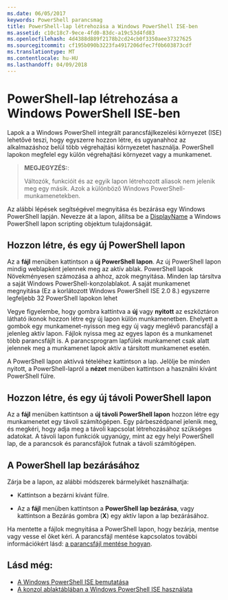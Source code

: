 ```yaml
---
ms.date: 06/05/2017
keywords: PowerShell parancsmag
title: PowerShell-lap létrehozása a Windows PowerShell ISE-ben
ms.assetid: c10c18c7-9ece-4fd0-83dc-a19c53d4fd83
ms.openlocfilehash: 4d4388d889f2178b2cd24cb0f3350aee37327625
ms.sourcegitcommit: cf195b090b3223fa4917206dfec7f0b603873cdf
ms.translationtype: MT
ms.contentlocale: hu-HU
ms.lasthandoff: 04/09/2018
---
```

# <a name="how-to-create-a-powershell-tab-in-windows-powershell-ise"></a>PowerShell-lap létrehozása a Windows PowerShell ISE-ben

Lapok a a Windows PowerShell integrált parancsfájlkezelési környezet (ISE) lehetővé teszi, hogy egyszerre hozzon létre, és ugyanahhoz az alkalmazáshoz belül több végrehajtási környezetet használja.
PowerShell lapokon megfelel egy külön végrehajtási környezet vagy a munkamenet.

> **MEGJEGYZÉS:**:
>
> Változók, funkcióit és az egyik lapon létrehozott aliasok nem jelenik meg egy másik. Azok a különböző Windows PowerShell-munkamenetekben.

Az alábbi lépések segítségével megnyitása és bezárása egy Windows PowerShell lapján.
Nevezze át a lapon, állítsa be a [DisplayName](The-PowerShellTab-Object.md#displayname) a Windows PowerShell lapon scripting objektum tulajdonságát.

## <a name="to-create-and-use-a-new-powershell-tab"></a>Hozzon létre, és egy új PowerShell lapon

Az a **fájl** menüben kattintson a **új PowerShell lapon**. Az új PowerShell lapon mindig weblapként jelennek meg az aktív ablak.
PowerShell lapok Növekményesen számozása a ahhoz, azok megnyitása.
Minden lap társítva a saját Windows PowerShell-konzolablakot.
A saját munkamenet megnyitása (Ez a korlátozott Windows PowerShell ISE 2.0 8.) egyszerre legfeljebb 32 PowerShell lapokon lehet

Vegye figyelembe, hogy gombra kattintva a **új** vagy **nyitott** az eszköztáron látható ikonok hozzon létre egy új lapon külön munkamenetben.
Ehelyett a gombok egy munkamenet-nyisson meg egy új vagy meglévő parancsfájl a jelenleg aktív lapon.
Fájlok nyissa meg az egyes lapon és a munkamenet több parancsfájlt is.
A parancsprogram lapfülek munkamenet csak alatt jelennek meg a munkamenet lapok aktív a társított munkamenet esetén.

A PowerShell lapon aktívvá tételéhez kattintson a lap. Jelölje be minden nyitott, a PowerShell-lapról a **nézet** menüben kattintson a használni kívánt PowerShell fülre.

## <a name="to-create-and-use-a-new-remote-powershell-tab"></a>Hozzon létre, és egy új távoli PowerShell lapon

Az a **fájl** menüben kattintson a **új távoli PowerShell lapon** hozzon létre egy munkamenetet egy távoli számítógépen.
Egy párbeszédpanel jelenik meg, és megkéri, hogy adja meg a távoli kapcsolat létrehozásához szükséges adatokat.
A távoli lapon funkciók ugyanúgy, mint az egy helyi PowerShell lap, de a parancsok és parancsfájlok futnak a távoli számítógépen.

## <a name="to-close-a-powershell-tab"></a>A PowerShell lap bezárásához

Zárja be a lapon, az alábbi módszerek bármelyikét használhatja:

- Kattintson a bezárni kívánt fülre.

- Az a **fájl** menüben kattintson a **PowerShell lap bezárása**, vagy kattintson a Bezárás gombra (**X**) egy aktív lapon a lap bezárásához.

Ha mentette a fájlok megnyitása a PowerShell lapon, hogy bezárja, mentse vagy vesse el őket kéri.
A parancsfájl mentése kapcsolatos további információkért lásd: [a parancsfájl mentése hogyan](How-to-Write-and-Run-Scripts-in-the-Windows-PowerShell-ISE.md#how-to-save-a-script).

## <a name="see-also"></a>Lásd még:

- [A Windows PowerShell ISE bemutatása](Introducing-the-Windows-PowerShell-ISE.md)
- [A konzol ablaktáblában a Windows PowerShell ISE használata](How-to-Use-the-Console-Pane-in-the-Windows-PowerShell-ISE.md)